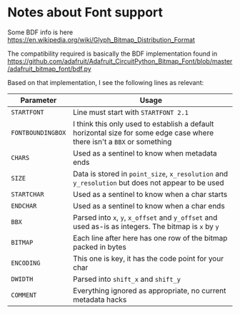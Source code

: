 # Notes about Font support

Some BDF info is here <https://en.wikipedia.org/wiki/Glyph_Bitmap_Distribution_Format>

The compatibility required is basically the BDF implementation found in
<https://github.com/adafruit/Adafruit_CircuitPython_Bitmap_Font/blob/master/adafruit_bitmap_font/bdf.py>

Based on that implementation, I see the following lines as relevant:


| Parameter | Usage |
| --- | --- |
| `STARTFONT` | Line must start with `STARTFONT 2.1` |
| `FONTBOUNDINGBOX` | I think this only used to establish a default horizontal size for some edge case where there isn't a `BBX` or something |
| `CHARS` | Used as a sentinel to know when metadata ends |
| `SIZE` | Data is stored in `point_size`, `x_resolution` and `y_resolution` but does not appear to be used |
| `STARTCHAR` | Used as a sentinel to know when a char starts |
| `ENDCHAR` | Used as a sentinel to know when a char ends |
| `BBX` | Parsed into `x`, `y`, `x_offset` and `y_offset` and used as-is as integers. The bitmap is `x` by `y`|
| `BITMAP` | Each line after here has one row of the bitmap packed in bytes |
| `ENCODING` | This one is key, it has the code point for your char |
| `DWIDTH` | Parsed into `shift_x` and `shift_y` |
| `COMMENT` | Everything ignored as appropriate, no current metadata hacks |

